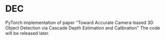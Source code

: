 # DEC
PyTorch implementation of paper "Toward Accurate Camera-based 3D Object Detection via Cascade Depth Estimation and Calibration"
The code will be released later.
